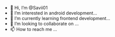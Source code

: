 - 👋 Hi, I’m @Savii01
- 👀 I’m interested in android development...
- 🌱 I’m currently learning frontend development...
- 💞️ I’m looking to collaborate on ...
- 📫 How to reach me ...

<!---
Savii01/Savii01 is a ✨ special ✨ repository because its `README.md` (this file) appears on your GitHub profile.
You can click the Preview link to take a look at your changes.
--->
